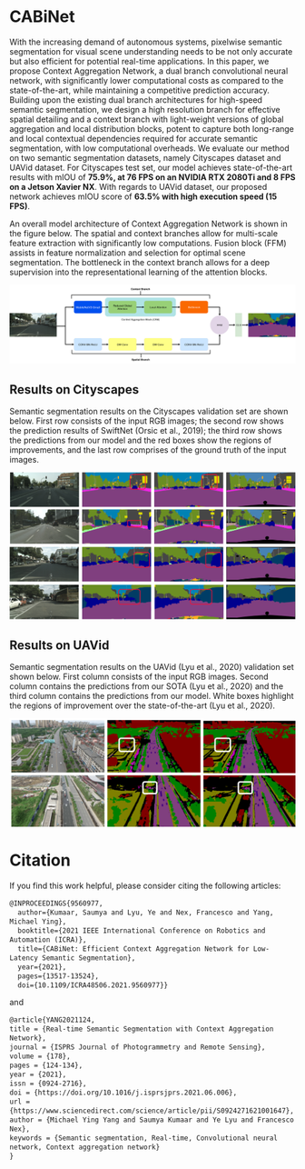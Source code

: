 # CABiNet

With the increasing demand of autonomous systems, pixelwise semantic segmentation for visual scene understanding needs to be not only accurate but also efficient for potential real-time applications. In this paper, we propose Context Aggregation Network, a dual branch convolutional neural network, with significantly lower computational costs as compared to the state-of-the-art, while maintaining a competitive prediction accuracy. Building upon the existing dual branch architectures for high-speed semantic segmentation, we design a high resolution branch for effective spatial detailing and a context branch with light-weight versions of global aggregation and local distribution blocks, potent to capture both long-range and local contextual dependencies required for accurate semantic segmentation, with low computational overheads. We evaluate our method on two semantic segmentation datasets, namely Cityscapes dataset and UAVid dataset. For Cityscapes test set, our model achieves state-of-the-art results with mIOU of __75.9%, at 76 FPS on an NVIDIA RTX 2080Ti and 8 FPS on a Jetson Xavier NX__. With regards to UAVid dataset, our proposed network achieves mIOU score of __63.5% with high execution speed (15 FPS)__. 

An overall model architecture of Context Aggregation Network is shown in the figure below. The spatial and context branches allow for multi-scale feature extraction with significantly low computations. Fusion block (FFM) assists in feature normalization and selection for optimal scene segmentation. The bottleneck in the context branch allows for a deep supervision into the representational learning of the attention blocks.

![title](imgs/cabinet.jpg)

## Results on Cityscapes

Semantic segmentation results on the Cityscapes validation set are shown below. First row consists of the input RGB images; the second row shows the prediction results of SwiftNet (Orsic et al., 2019); the third row shows the predictions from our model and the red boxes show the regions of improvements, and the last row comprises of the ground truth of the input images.

![title](imgs/citys.jpg)


## Results on UAVid

Semantic segmentation results on the UAVid (Lyu et al., 2020) validation set shown below. First column consists of the input RGB images. Second column contains the predictions from our SOTA (Lyu et al., 2020) and the third column contains the predictions from our model. White boxes highlight the regions of improvement over the state-of-the-art (Lyu et al., 2020).

![title](imgs/uavid_r.jpg)


# Citation

If you find this work helpful, please consider citing the following articles:

```
@INPROCEEDINGS{9560977,
  author={Kumaar, Saumya and Lyu, Ye and Nex, Francesco and Yang, Michael Ying},
  booktitle={2021 IEEE International Conference on Robotics and Automation (ICRA)}, 
  title={CABiNet: Efficient Context Aggregation Network for Low-Latency Semantic Segmentation}, 
  year={2021},
  pages={13517-13524},
  doi={10.1109/ICRA48506.2021.9560977}}

```
and 
```
@article{YANG2021124,
title = {Real-time Semantic Segmentation with Context Aggregation Network},
journal = {ISPRS Journal of Photogrammetry and Remote Sensing},
volume = {178},
pages = {124-134},
year = {2021},
issn = {0924-2716},
doi = {https://doi.org/10.1016/j.isprsjprs.2021.06.006},
url = {https://www.sciencedirect.com/science/article/pii/S0924271621001647},
author = {Michael Ying Yang and Saumya Kumaar and Ye Lyu and Francesco Nex},
keywords = {Semantic segmentation, Real-time, Convolutional neural network, Context aggregation network}
}
```